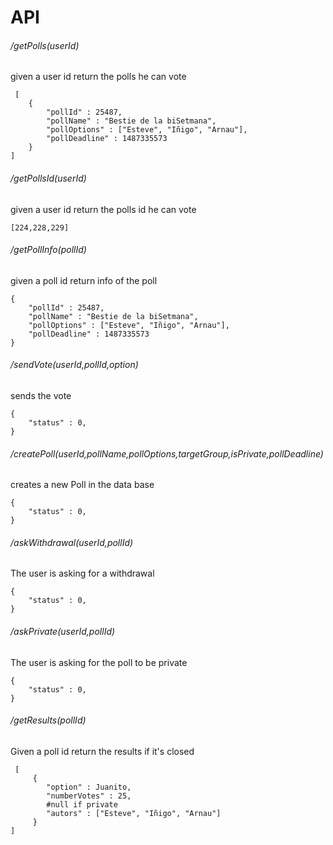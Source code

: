 # API
 
###### /getPolls(userId)
given a user id return the polls he can vote
```
 [
    {
        "pollId" : 25487,
        "pollName" : "Bestie de la biSetmana",
        "pollOptions" : ["Esteve", "Iñigo", "Arnau"],
        "pollDeadline" : 1487335573 
    }
]
```
###### /getPollsId(userId)
given a user id return the polls id he can vote
```
[224,228,229]
```

###### /getPollInfo(pollId)
given a poll id return info of the poll
```
{
    "pollId" : 25487,
    "pollName" : "Bestie de la biSetmana",
    "pollOptions" : ["Esteve", "Iñigo", "Arnau"],
    "pollDeadline" : 1487335573 
}

```

###### /sendVote(userId,pollId,option)
sends the vote
```
{
    "status" : 0,
}
```



###### /createPoll(userId,pollName,pollOptions,targetGroup,isPrivate,pollDeadline)
creates a new Poll in the data base
```
{
    "status" : 0,
}
```

###### /askWithdrawal(userId,pollId)
The user is asking for a withdrawal
```
{
    "status" : 0,
}
```

###### /askPrivate(userId,pollId)
The user is asking for the poll to be private
```
{
    "status" : 0,
}
```

###### /getResults(pollId)
Given a poll id return the results if it's closed
```
 [
     {
        "option" : Juanito,
        "numberVotes" : 25,
        #null if private
        "autors" : ["Esteve", "Iñigo", "Arnau"]
     }
]
```
